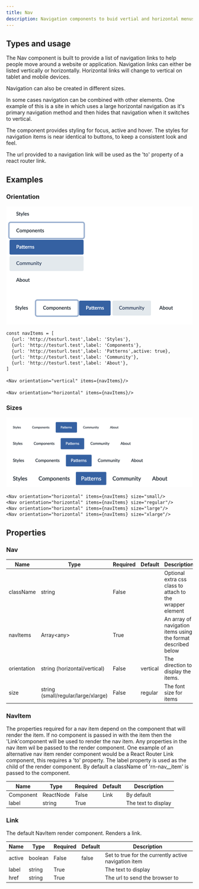 ```yaml
---
title: Nav
description: Navigation components to buid vertial and horizontal menus
---
```


## Types and usage

The Nav component is built to provide a list of navigation links
to help people move around a website or application. Navigation
links can either be listed vertically or horizontally. Horizontal
links will change to vertical on tablet and mobile devices.

Navigation can also be created in different sizes.

In some cases navigation can be combined with other elements. One
example of this is a site in which uses a large horizontal
navigation as it's primary navigation method and then hides that
navigation when it switches to vertical.

The component provides styling for focus, active and hover. The styles 
for navigation items is near identical to buttons, to keep a consistent 
look and feel.

The url provided to a navigation link will be used as the 'to' property of
a react router link.

## Examples

### Orientation 
<div style="background:white">
  <img src="images/nav-vertical.png" width="232" /><br/>
  <img src="images/nav-horizontal.png" width="495" />
</div>

```
const navItems = [
  {url: 'http://testurl.test',label: 'Styles'},
  {url: 'http://testurl.test',label: 'Components'},
  {url: 'http://testurl.test',label: 'Patterns',active: true},
  {url: 'http://testurl.test',label: 'Community'},
  {url: 'http://testurl.test',label: 'About'},
]

<Nav orientation="vertical" items={navItems}/>

<Nav orientation="horizontal" items={navItems}/>
```

### Sizes
<img src="images/nav-sizes.png" width="675" />

```
<Nav orientation="horizontal" items={navItems} size="small/>
<Nav orientation="horizontal" items={navItems} size="regular"/>
<Nav orientation="horizontal" items={navItems} size="large"/>
<Nav orientation="horizontal" items={navItems} size="xlarge"/>
```

## Properties
### Nav

| Name        | Type           | Required | Default  | Description
| ---------   | -------------- | -------- | -------  | -----------
| className   | string         | False    |          | Optional extra css class to attach to the wrapper element
| navItems    | Array\<any\>     | True     |          | An array of navigation items using the format described below |
| orientation | string (horizontal/vertical)| False    | vertical | The direction to display the items.  |
| size        | string (small/regular/large/xlarge) | False    | regular  | The font size for items  |

### NavItem

The properties required for a nav item depend on the component that will render the item. If no component is passed in with
the item then the 'Link'component will be used to render the nav item. Any properties in the nav item wil be passed to the
render component. One example of an alternative nav item render component would be a React Router Link component, this 
requires a 'to' property. The label property is used as the child of the render component. By default a className of 
'rn-nav__item' is passed to the component.

| Name        | Type            | Required | Default  | Description
| ---------   | --------------- | -------- | -------  | -----------
| Component   | ReactNode       | False    | Link     | By default          |
| label       | string          | True     |          | The text to display |

### Link

The default NavItem render component. Renders a link.

| Name        | Type           | Required | Default  | Description
| ---------   | -------------- | -------- | -------  | -----------
| active      | boolean        | False    | false    | Set to true for the currently active navigation item |
| label       | string         | True     |          | The text to display |
| href        | string         | True     |          | The url to send the browser to |
